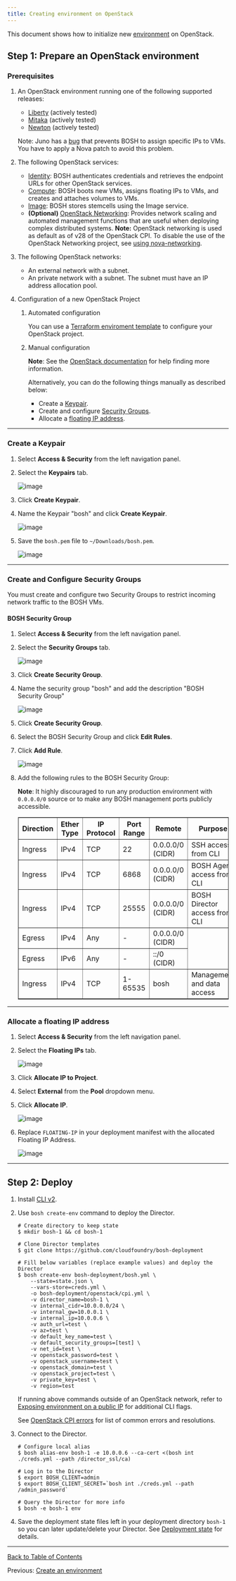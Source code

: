 ```yaml
---
title: Creating environment on OpenStack
---
```


This document shows how to initialize new [environment](terminology.md#environment) on OpenStack.

## <a id="prepare-openstack"></a>Step 1: Prepare an OpenStack environment

### Prerequisites <a id="prerequisites"></a>

1. An OpenStack environment running one of the following supported releases:
    * [Liberty](http://www.openstack.org/software/liberty) (actively tested)
    * [Mitaka](http://www.openstack.org/software/mitaka) (actively tested)
    * [Newton](http://www.openstack.org/software/newton) (actively tested)

    <p class="note">Note: Juno has a <a href="https://bugs.launchpad.net/nova/+bug/1396854">bug</a> that prevents BOSH to assign specific IPs to VMs. You have to apply a Nova patch to avoid this problem.</p>

1. The following OpenStack services:
    * [Identity](https://www.openstack.org/software/releases/ocata/components/keystone):
        BOSH authenticates credentials and retrieves the endpoint URLs for other OpenStack services.
    * [Compute](https://www.openstack.org/software/releases/ocata/components/nova):
        BOSH boots new VMs, assigns floating IPs to VMs, and creates and attaches volumes to VMs.
    * [Image](https://www.openstack.org/software/releases/ocata/components/glance):
        BOSH stores stemcells using the Image service.
    * **(Optional)** [OpenStack Networking](https://www.openstack.org/software/releases/ocata/components/neutron):
        Provides network scaling and automated management functions that are useful when deploying complex distributed systems. **Note:** OpenStack networking is used as default as of v28 of the OpenStack CPI. To disable the use of the OpenStack Networking project, see [using nova-networking](openstack-nova-networking.md).

1. The following OpenStack networks:
    * An external network with a subnet.
    * An private network with a subnet. The subnet must have an IP address allocation pool.

1. Configuration of a new OpenStack Project
    1. Automated configuration

        You can use a [Terraform enviroment template](https://github.com/cloudfoundry-incubator/bosh-openstack-environment-templates/tree/master/bosh-init-tf) to configure your OpenStack project.

    1. Manual configuration

        <p class="note"><strong>Note</strong>: See the <a href="http://docs.openstack.org/">OpenStack documentation</a> for help finding more information.</p>

        Alternatively, you can do the following things manually as described below:
        * Create a [Keypair](#keypair).
        * Create and configure [Security Groups](#security-groups).
        * Allocate a [floating IP address](#floating-ip).

---
### <a id="keypair"></a>Create a Keypair

1. Select **Access & Security** from the left navigation panel.

1. Select the **Keypairs** tab.

    ![image](images/micro-openstack/keypair.png)

1. Click **Create Keypair**.

1. Name the Keypair "bosh" and click **Create Keypair**.

    ![image](images/micro-openstack/create-keypair.png)

1. Save the `bosh.pem` file to `~/Downloads/bosh.pem`.

    ![image](images/micro-openstack/save-keypair.png)

---
### <a id="security-groups"></a>Create and Configure Security Groups

You must create and configure two Security Groups to restrict incoming network traffic to the BOSH VMs.

#### BOSH Security Group

1. Select **Access & Security** from the left navigation panel.

1. Select the **Security Groups** tab.

    ![image](images/micro-openstack/security-groups.png)

1. Click **Create Security Group**.

1. Name the security group "bosh" and add the description "BOSH Security Group"

    ![image](images/micro-openstack/create-bosh-sg.png)

1. Click **Create Security Group**.

1. Select the BOSH Security Group and click **Edit Rules**.

1. Click **Add Rule**.

    ![image](images/micro-openstack/edit-bosh-sg.png)

1. Add the following rules to the BOSH Security Group:

    <p class="note"><strong>Note</strong>: It highly discouraged to run any production environment with <code>0.0.0.0/0</code> source or to make any BOSH management ports publicly accessible.</p>

    <table border="1" class="nice" >
      <tr>
        <th>Direction</th>
        <th>Ether Type</th>
        <th>IP Protocol</th>
        <th>Port Range</th>
        <th>Remote</th>
        <th>Purpose</th>
      </tr>

      <tr><td>Ingress</td><td>IPv4</td><td>TCP</td><td>22</td><td>0.0.0.0/0 (CIDR)</td><td>SSH access from CLI</td></tr>
      <tr><td>Ingress</td><td>IPv4</td><td>TCP</td><td>6868</td><td>0.0.0.0/0 (CIDR)</td><td>BOSH Agent access from CLI</td></tr>
      <tr><td>Ingress</td><td>IPv4</td><td>TCP</td><td>25555</td><td>0.0.0.0/0 (CIDR)</td><td>BOSH Director access from CLI</td></tr>

      <tr><td>Egress</td><td>IPv4</td><td>Any</td><td>-</td><td>0.0.0.0/0 (CIDR)</td></tr>
      <tr><td>Egress</td><td>IPv6</td><td>Any</td><td>-</td><td>::/0 (CIDR)</td></tr>

      <tr><td>Ingress</td><td>IPv4</td><td>TCP</td><td>1-65535</td><td>bosh</td><td>Management and data access</td></tr>
    </table>

---
### <a id="floating-ip"></a>Allocate a floating IP address

1. Select **Access & Security** from the left navigation panel.

1. Select the **Floating IPs** tab.

    ![image](images/micro-openstack/create-floating-ip.png)

1. Click **Allocate IP to Project**.

1. Select **External** from the **Pool** dropdown menu.

1. Click **Allocate IP**.

    ![image](images/micro-openstack/allocate-ip.png)

1. Replace `FLOATING-IP` in your deployment manifest with the allocated Floating IP Address.

    ![image](images/micro-openstack/floating-ip.png)

---
## Step 2: Deploy <a id="deploy"></a>

1. Install [CLI v2](./cli-v2.html).

1. Use `bosh create-env` command to deploy the Director.

    ```shell
    # Create directory to keep state
    $ mkdir bosh-1 && cd bosh-1

    # Clone Director templates
    $ git clone https://github.com/cloudfoundry/bosh-deployment

    # Fill below variables (replace example values) and deploy the Director
    $ bosh create-env bosh-deployment/bosh.yml \
        --state=state.json \
        --vars-store=creds.yml \
        -o bosh-deployment/openstack/cpi.yml \
        -v director_name=bosh-1 \
        -v internal_cidr=10.0.0.0/24 \
        -v internal_gw=10.0.0.1 \
        -v internal_ip=10.0.0.6 \
        -v auth_url=test \
        -v az=test \
        -v default_key_name=test \
        -v default_security_groups=[test] \
        -v net_id=test \
        -v openstack_password=test \
        -v openstack_username=test \
        -v openstack_domain=test \
        -v openstack_project=test \
        -v private_key=test \
        -v region=test
    ```

    If running above commands outside of an OpenStack network, refer to [Exposing environment on a public IP](init-external-ip.md) for additional CLI flags.

    See [OpenStack CPI errors](openstack-cpi.md#errors) for list of common errors and resolutions.

1. Connect to the Director.

    ```shell
    # Configure local alias
    $ bosh alias-env bosh-1 -e 10.0.0.6 --ca-cert <(bosh int ./creds.yml --path /director_ssl/ca)

    # Log in to the Director
    $ export BOSH_CLIENT=admin
    $ export BOSH_CLIENT_SECRET=`bosh int ./creds.yml --path /admin_password`

    # Query the Director for more info
    $ bosh -e bosh-1 env
    ```

1. Save the deployment state files left in your deployment directory `bosh-1` so you can later update/delete your Director. See [Deployment state](cli-envs.md#deployment-state) for details.

---
[Back to Table of Contents](index.md#install)

Previous: [Create an environment](init.md)
